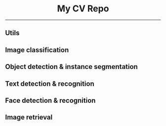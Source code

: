 # <center>**My CV Repo**</center>

---

## Utils
## Image classification
## Object detection & instance segmentation
## Text detection & recognition
## Face detection & recognition
## Image retrieval